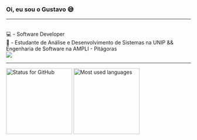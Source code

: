 ### Oi, eu sou o Gustavo 😅

<hr />

<br>
💻 - Software Developer
<br>
🏫 - Estudante de Análise e Desenvolvimento de Sistemas na UNIP && Engenharia de Software na AMPLI - Pitágoras
<br>

<a href="https://www.linkedin.com/in/gustavo-a-goncalves/">
  <img src="https://img.shields.io/badge/LinkedIn-0077B5?style=for-the-badge&logo=linkedin&logoColor=white" />
</a>

<hr />

<div dir="auto">
  <img height="180em" style="max-width: 100%;" align="center" src="https://github-readme-stats.vercel.app/api?username=gustavogonc&show_icons=true&theme=radical" alt="Status for GitHub" /> 
  <img height="180em" style="max-width: 100%;" align="center" class="imagem2" src="https://github-readme-stats.vercel.app/api/top-langs/?username=gustavogonc&theme=radical" alt="Most used languages" />
</div>

<!--
**gustavogonc/gustavogonc** is a ✨ _special_ ✨ repository because its `README.md` (this file) appears on your GitHub profile.

Here are some ideas to get you started:

- 🔭 I’m currently working on ...
- 🌱 I’m currently learning ...
- 👯 I’m looking to collaborate on ...
- 🤔 I’m looking for help with ...
- 💬 Ask me about ...
- 📫 How to reach me: ...
- 😄 Pronouns: ...
- ⚡ Fun fact: ...
-->
